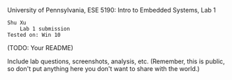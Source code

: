University of Pennsylvania, ESE 5190: Intro to Embedded Systems, Lab 1

    Shu Xu
        Lab 1 submission
    Tested on: Win 10

(TODO: Your README)

Include lab questions, screenshots, analysis, etc. (Remember, this is public, so don't put anything here you don't want to share with the world.)
